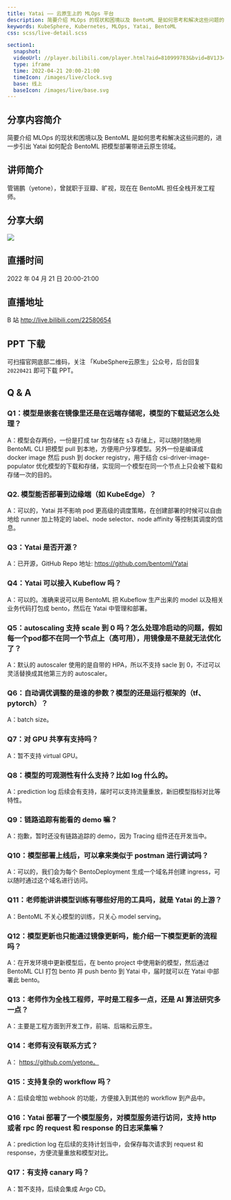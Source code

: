 ```yaml
---
title: Yatai —— 云原生上的 MLOps 平台
description: 简要介绍 MLOps 的现状和困境以及 BentoML 是如何思考和解决这些问题的，进一步引出 Yatai 如何配合 BentoML 把模型部署带进云原生领域。
keywords: KubeSphere, Kubernetes, MLOps, Yatai, BentoML
css: scss/live-detail.scss

section1:
  snapshot: 
  videoUrl: //player.bilibili.com/player.html?aid=810999783&bvid=BV1J34y1e7Ys&cid=582153759&page=1&high_quality=1
  type: iframe
  time: 2022-04-21 20:00-21:00
  timeIcon: /images/live/clock.svg
  base: 线上
  baseIcon: /images/live/base.svg
---
```

## 分享内容简介

简要介绍 MLOps 的现状和困境以及 BentoML 是如何思考和解决这些问题的，进一步引出 Yatai 如何配合 BentoML 把模型部署带进云原生领域。

## 讲师简介

管锡鹏（yetone），曾就职于豆瓣、旷视，现在在 BentoML 担任全栈开发工程师。

## 分享大纲

![](https://pek3b.qingstor.com/kubesphere-community/images/yatai0421-live.png)

## 直播时间

2022 年 04 月 21 日 20:00-21:00

## 直播地址

B 站  http://live.bilibili.com/22580654

## PPT 下载

可扫描官网底部二维码，关注 「KubeSphere云原生」公众号，后台回复 `20220421` 即可下载 PPT。

## Q & A

### Q1：模型是嵌套在镜像里还是在远端存储呢，模型的下载延迟怎么处理？

A：模型会存两份，一份是打成 tar 包存储在 s3 存储上，可以随时随地用 BentoML CLI 把模型 pull 到本地，方便用户分享模型。另外一份是编译成 docker image 然后 push 到 docker registry，用于结合 csi-driver-image-populator 优化模型的下载和存储，实现同一个模型在同一个节点上只会被下载和存储一次的目的。

### Q2. 模型能否部署到边缘端（如 KubeEdge）？

A：可以的，Yatai 并不影响 pod 更高级的调度策略，在创建部署的时候可以自由地给 runner 加上特定的 label、node selector、node affinity 等控制其调度的信息。

### Q3：Yatai 是否开源？

A：已开源，GitHub Repo 地址:  https://github.com/bentoml/Yatai

### Q4：Yatai 可以接入 Kubeflow 吗？

A：可以的。准确来说可以用 BentoML 把 Kubeflow 生产出来的 model 以及相关业务代码打包成 bento，然后在 Yatai 中管理和部署。

### Q5：autoscaling 支持 scale 到 0 吗？怎么处理冷启动的问题，假如每一个pod都不在同一个节点上（高可用），用镜像是不是就无法优化了？

A：默认的 autoscaler 使用的是自带的 HPA，所以不支持 sacle 到 0，不过可以灵活替换成其他第三方的 autoscaler。

### Q6：自动调优调整的是谁的参数？模型的还是运行框架的（tf、pytorch）？

A：batch size。

### Q7：对 GPU 共享有支持吗？

A：暂不支持 virtual GPU。

### Q8：模型的可观测性有什么支持？比如 log 什么的。

A：prediction log 后续会有支持，届时可以支持流量重放，新旧模型指标对比等特性。

### Q9：链路追踪有能看的 demo 嘛？

A：抱歉，暂时还没有链路追踪的 demo，因为 Tracing 组件还在开发当中。

### Q10：模型部署上线后，可以拿来类似于 postman 进行调试吗？

A：可以的，我们会为每个 BentoDeployment 生成一个域名并创建 ingress，可以随时通过这个域名进行访问。

### Q11：老师能讲讲模型训练有哪些好用的工具吗，就是 Yatai 的上游？

A：BentoML 不关心模型的训练，只关心 model serving。

### Q12：模型更新也只能通过镜像更新吗，能介绍一下模型更新的流程吗？

A：在开发环境中更新模型后，在 bento project 中使用新的模型，然后通过 BentoML CLI 打包 bento 并 push bento 到 Yatai 中，届时就可以在 Yatai 中部署此 bento。

### Q13：老师作为全栈工程师，平时是工程多一点，还是 AI 算法研究多一点？

A：主要是工程方面到开发工作，前端、后端和云原生。

### Q14：老师有没有联系方式？

A： https://github.com/yetone。

### Q15：支持复杂的 workflow 吗？

A：后续会增加 webhook 的功能，方便接入到其他的 workflow 到产品中。

### Q16：Yatai 部署了一个模型服务，对模型服务进行访问，支持 http 或者 rpc 的 request 和 response 的日志采集嘛？

A：prediction log 在后续的支持计划当中，会保存每次请求到 request 和 response，方便流量重放和模型对比。

###  Q17：有支持 canary 吗？

A：暂不支持，后续会集成 Argo CD。
